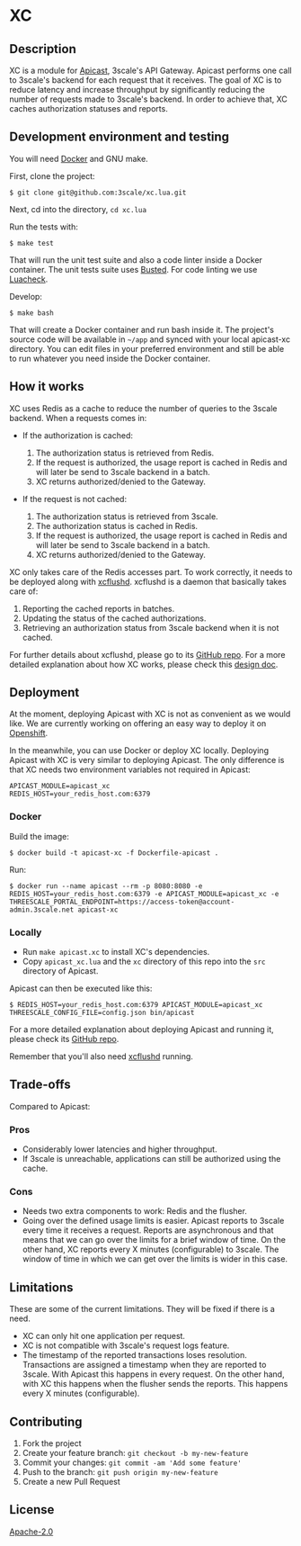 # XC


## Description

XC is a module for [Apicast](https://github.com/3scale/apicast), 3scale's API Gateway.
Apicast performs one call to 3scale's backend for each request that it
receives. The goal of XC is to reduce latency and increase throughput by
significantly reducing the number of requests made to 3scale's backend. In order
to achieve that, XC caches authorization statuses and reports.


## Development environment and testing

You will need [Docker](https://www.docker.com/) and GNU make.

First, clone the project:
```
$ git clone git@github.com:3scale/xc.lua.git
```

Next, cd into the directory, `cd xc.lua`

Run the tests with:
```
$ make test
```

That will run the unit test suite and also a code linter inside a Docker
container.
The unit tests suite uses [Busted](https://github.com/Olivine-Labs/busted).
For code linting we use [Luacheck](https://github.com/mpeterv/luacheck).

Develop:
```
$ make bash
```

That will create a Docker container and run bash inside it. The project's
source code will be available in `~/app` and synced with your local apicast-xc
directory. You can edit files in your preferred environment and still be able
to run whatever you need inside the Docker container.


## How it works

XC uses Redis as a cache to reduce the number of queries to the 3scale backend.
When a requests comes in:

- If the authorization is cached:
    1. The authorization status is retrieved from Redis.
    2. If the request is authorized, the usage report is cached in Redis and
       will later be send to 3scale backend in a batch.
    3. XC returns authorized/denied to the Gateway.

- If the request is not cached:
    1. The authorization status is retrieved from 3scale.
    2. The authorization status is cached in Redis.
    3. If the request is authorized, the usage report is cached in Redis and
       will later be send to 3scale backend in a batch.
    4. XC returns authorized/denied to the Gateway.

XC only takes care of the Redis accesses part. To work correctly, it needs
to be deployed along with [xcflushd](https://github.com/3scale/xcflushd).
xcflushd is a daemon that basically takes care of:

1. Reporting the cached reports in batches.
2. Updating the status of the cached authorizations.
3. Retrieving an authorization status from 3scale backend when it is not
   cached.

For further details about xcflushd, please go to its [GitHub repo](https://github.com/3scale/xcflushd).
For a more detailed explanation about how XC works, please check this [design doc](doc/design.md).


## Deployment

At the moment, deploying Apicast with XC is not as convenient as we would like.
We are currently working on offering an easy way to deploy it on [Openshift](https://www.openshift.com).

In the meanwhile, you can use Docker or deploy XC locally. Deploying Apicast
with XC is very similar to deploying Apicast. The only difference is that XC
needs two environment variables not required in Apicast:
```
APICAST_MODULE=apicast_xc
REDIS_HOST=your_redis_host.com:6379
```

### Docker

Build the image:
```
$ docker build -t apicast-xc -f Dockerfile-apicast .
```

Run:
```
$ docker run --name apicast --rm -p 8080:8080 -e REDIS_HOST=your_redis_host.com:6379 -e APICAST_MODULE=apicast_xc -e THREESCALE_PORTAL_ENDPOINT=https://access-token@account-admin.3scale.net apicast-xc
```

### Locally

- Run `make apicast.xc` to install XC's dependencies.
- Copy `apicast_xc.lua` and the `xc` directory of this repo into the `src`
  directory of Apicast.

Apicast can then be executed like this:
```
$ REDIS_HOST=your_redis_host.com:6379 APICAST_MODULE=apicast_xc THREESCALE_CONFIG_FILE=config.json bin/apicast
```

For a more detailed explanation about deploying Apicast and running it, please
check its [GitHub repo](https://github.com/3scale/apicast).

Remember that you'll also need [xcflushd](https://github.com/3scale/xcflushd) running.

## Trade-offs

Compared to Apicast:

### Pros
- Considerably lower latencies and higher throughput.
- If 3scale is unreachable, applications can still be authorized using the
  cache.

### Cons
- Needs two extra components to work: Redis and the flusher.
- Going over the defined usage limits is easier. Apicast reports to 3scale
  every time it receives a request. Reports are asynchronous and that
  means that we can go over the limits for a brief window of time. On the other
  hand, XC reports every X minutes (configurable) to 3scale. The window of time
  in which we can get over the limits is wider in this case.


## Limitations

These are some of the current limitations. They will be fixed if there is a need.

- XC can only hit one application per request.
- XC is not compatible with 3scale's request logs feature.
- The timestamp of the reported transactions loses resolution. Transactions
  are assigned a timestamp when they are reported to 3scale. With Apicast this
  happens in every request. On the other hand, with XC this happens when the
  flusher sends the reports. This happens every X minutes (configurable).


## Contributing

1. Fork the project
2. Create your feature branch: `git checkout -b my-new-feature`
3. Commit your changes: `git commit -am 'Add some feature'`
4. Push to the branch: `git push origin my-new-feature`
5. Create a new Pull Request


## License
[Apache-2.0](https://www.apache.org/licenses/LICENSE-2.0)